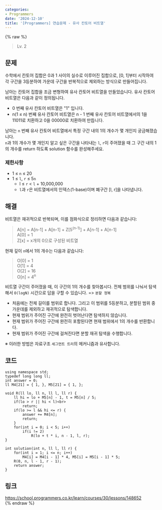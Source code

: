 ```yaml
---
categories:
- Programmers
date: '2024-12-10'
title: '[Programmers] 연습문제 - 유사 칸토어 비트열'
---
```


{% raw %}
> Lv. 2<br>

## 문제
수학에서 칸토어 집합은 0과 1 사이의 실수로 이루어진 집합으로, [0, 1]부터 시작하여 각 구간을 3등분하여 가운데 구간을 반복적으로 제외하는 방식으로 만들어집니다.

남아는 칸토어 집합을 조금 변형하여 유사 칸토어 비트열을 만들었습니다. 유사 칸토어 비트열은 다음과 같이 정의됩니다.

-   0 번째 유사 칸토어 비트열은 "1" 입니다.
-   n(1 ≤ n) 번째 유사 칸토어 비트열은 n - 1 번째 유사 칸토어 비트열에서의 1을 11011로 치환하고 0을 00000로 치환하여 만듭니다.

남아는  `n`  번째 유사 칸토어 비트열에서 특정 구간 내의 1의 개수가 몇 개인지 궁금해졌습니다.  
`n`과 1의 개수가 몇 개인지 알고 싶은 구간을 나타내는  `l`,  `r`이 주어졌을 때 그 구간 내의 1의 개수를 return 하도록 solution 함수를 완성해주세요.

### 제한사항
-   1 ≤  `n`  ≤ 20
-   1 ≤  `l`,  `r`  ≤ 5`n`
    -   l ≤  `r`  <  `l`  + 10,000,000
    -   `l`과  `r`은 비트열에서의 인덱스(1-base)이며 폐구간 [l, r]을 나타냅니다.

## 해결
비트열은 재귀적으로 반복되며, 이를 점화식으로 정리하면 다음과 같습니다:
> A[n] = A[n-1] + A[n-1] + Z[5<sup>(n-1)</sup>] + A[n-1] + A[n-1]<br>
> A[0] = 1<br>
> Z[x] = x개의 0으로 구성된 비트열<br>

현재 깊이 `n`에서 1의 개수는 다음과 같습니다:
> O[0] = 1<br>
> O[1] = 4<br>
> O[2] = 16<br>
> O[n] = 4<sup>n</sup><br>

비트열 구간이 주어졌을 때, 이 구간의 1의 개수를 찾아봅시다. 전체 범위를 나눠서 탐색해서 `O(logN)` 시간으로 답을 구할 수 있습니다. => `분할 정복`<br>
- 처음에는 전체 길이를 범위로 합니다. 그리고 이 범위를 5등분하고, 분할된 범위 중 가운데를 제외하고 재귀적으로 탐색합니다.
- 현재 범위가 주어진 구간에 완전히 벗어난다면 탐색하지 않습니다.
- 현재 범위가 주어진 구간에 완전히 포함된다면 현재 범위에서 1의 개수를 반환합니다.
- 현재 범위가 주어진 구간에 걸쳐진다면 분할 재귀 탐색을 수행합니다.

※ 이러한 방법은 자료구조 `세그먼트 트리`의 메커니즘과 유사합니다.

## 코드
```
using namespace std;
typedef long long ll;
int answer = 0;
ll M4[21] = { 1, }, M5[21] = { 1, };

void R(ll lo, ll n, ll l, ll r) {
    ll hi = lo + M5[n] - 1, t = M5[n] / 5;
    if(lo > r || hi < l)<br>
		return;
    if(lo >= l && hi <= r) {
        answer += M4[n];
        return;
    }
    for(int i = 0; i < 5; i++)
        if(i != 2)
            R(lo + t * i, n - 1, l, r);
}

int solution(int n, ll l, ll r) {
    for(int i = 1; i <= n; i++)
        M4[i] = M4[i - 1] * 4, M5[i] = M5[i - 1] * 5;
    R(0, n, l - 1, r - 1);
    return answer;
}
```

## 링크
https://school.programmers.co.kr/learn/courses/30/lessons/148652<br>
{% endraw %}